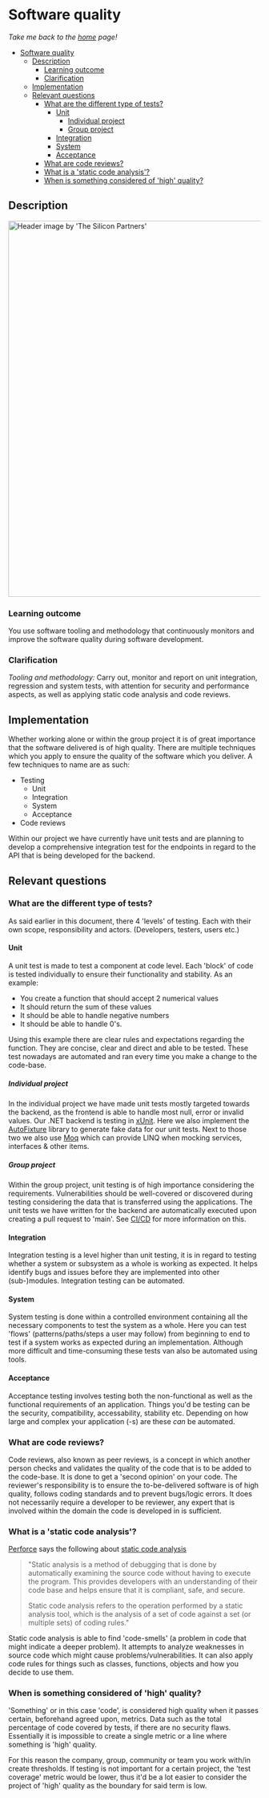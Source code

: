# Software quality

_Take me back to the [home](../README.md#learning-outcomes) page!_

- [Software quality](#software-quality)
  - [Description](#description)
    - [Learning outcome](#learning-outcome)
    - [Clarification](#clarification)
  - [Implementation](#implementation)
  - [Relevant questions](#relevant-questions)
    - [What are the different type of tests?](#what-are-the-different-type-of-tests)
      - [Unit](#unit)
        - [Individual project](#individual-project)
        - [Group project](#group-project)
      - [Integration](#integration)
      - [System](#system)
      - [Acceptance](#acceptance)
    - [What are code reviews?](#what-are-code-reviews)
    - [What is a 'static code analysis'?](#what-is-a-static-code-analysis)
    - [When is something considered of 'high' quality?](#when-is-something-considered-of-high-quality)

## Description

<img src=https://www.capthronetechnologies.com/assets/images/web-application-development.png alt="Header image by 'The Silicon Partners'" width=750 height=750>

### Learning outcome

You use software tooling and methodology that continuously monitors and improve the software quality during software development.

### Clarification

_Tooling and methodology:_ Carry out, monitor and report on unit integration, regression and system tests, with attention for security and performance aspects, as well as applying static code analysis and code reviews.

## Implementation

Whether working alone or within the group project it is of great importance that the software delivered is of high quality. There are multiple techniques which you apply to ensure the quality of the software which you deliver. A few techniques to name are as such:

- Testing
  - Unit
  - Integration
  - System
  - Acceptance
- Code reviews

Within our project we have currently have unit tests and are planning to develop a comprehensive integration test for the endpoints in regard to the API that is being developed for the backend.

## Relevant questions

### What are the different type of tests?

As said earlier in this document, there 4 'levels' of testing. Each with their own scope, responsibility and actors. (Developers, testers, users etc.)

#### Unit

A unit test is made to test a component at code level. Each 'block' of code is tested individually to ensure their functionality and stability. As an example:

- You create a function that should accept 2 numerical values
- It should return the sum of these values
- It should be able to handle negative numbers
- It should be able to handle 0's.

Using this example there are clear rules and expectations regarding the function. They are concise, clear and direct and able to be tested. These test nowadays are automated and ran every time you make a change to the code-base.

##### Individual project

In the individual project we have made unit tests mostly targeted towards the backend, as the frontend is able to handle most null, error or invalid values. Our .NET backend is testing in [xUnit](https://xunit.net/). Here we also implement the [AutoFixture](https://github.com/AutoFixture/AutoFixture) library to generate fake data for our unit tests. Next to those two we also use [Moq](https://github.com/devlooped/moq) which can provide LINQ when mocking services, interfaces & other items.

##### Group project

Within the group project, unit testing is of high importance considering the requirements. Vulnerabilities should be well-covered or discovered during testing considering the data that is transferred using the applications. The unit tests we have written for the backend are automatically executed upon creating a pull request to 'main'. See [CI/CD](4-ci-cd.md) for more information on this.

#### Integration

Integration testing is a level higher than unit testing, it is in regard to testing whether a system or subsystem as a whole is working as expected. It helps identify bugs and issues before they are implemented into other (sub-)modules. Integration testing can be automated.

#### System

System testing is done within a controlled environment containing all the necessary components to test the system as a whole. Here you can test 'flows' (patterns/paths/steps a user may follow) from beginning to end to test if a system works as expected during an implementation. Although more difficult and time-consuming these tests van also be automated using tools.

#### Acceptance

Acceptance testing involves testing both the non-functional as well as the functional requirements of an application. Things you'd be testing can be the security, compatibility, accessability, stability etc. Depending on how large and complex your application (-s) are these _can_ be automated.

### What are code reviews?

Code reviews, also known as peer reviews, is a concept in which another person checks and validates the quality of the code that is to be added to the code-base. It is done to get a 'second opinion' on your code. The reviewer's responsibility is to ensure the to-be-delivered software is of high quality, follows coding standards and to prevent bugs/logic errors. It does not necessarily require a developer to be reviewer, any expert that is involved within the domain the code is developed in is sufficient.

### What is a 'static code analysis'?

[Perforce](https://www.perforce.com/) says the following about [static code analysis](https://www.perforce.com/blog/sca/what-static-analysis)

> "Static analysis is a method of debugging that is done by automatically examining the source code without having to execute the program. This provides developers with an understanding of their code base and helps ensure that it is compliant, safe, and secure.
>
> Static code analysis refers to the operation performed by a static analysis tool, which is the analysis of a set of code against a set (or multiple sets) of coding rules."

Static code analysis is able to find 'code-smells' (a problem in code that might indicate a deeper problem). It attempts to analyze weaknesses in source code which might cause problems/vulnerabilities. It can also apply code rules for things such as classes, functions, objects and how you decide to use them.

### When is something considered of 'high' quality?

'Something' or in this case 'code', is considered high quality when it passes certain, beforehand agreed upon, metrics. Data such as the total percentage of code covered by tests, if there are no security flaws. Essentially it is impossible to create a single metric or a line where something is 'high' quality.

For this reason the company, group, community or team you work with/in create thresholds. If testing is not important for a certain project, the 'test coverage' metric would be lower, thus it'd be a lot easier to consider the project of 'high' quality as the boundary for said term is low.
